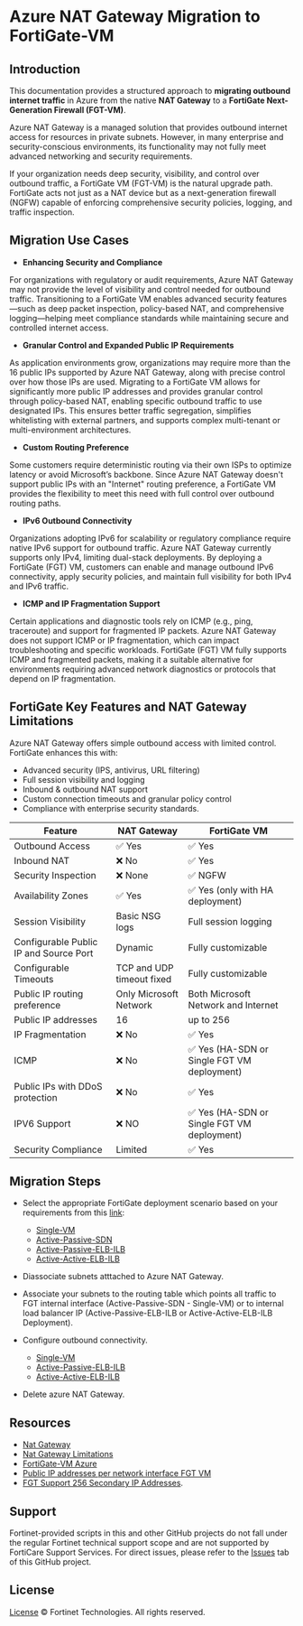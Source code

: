 # Azure NAT Gateway Migration to FortiGate-VM

## Introduction

This documentation provides a structured approach to **migrating outbound internet traffic** in Azure from the native **NAT Gateway** to a **FortiGate Next-Generation Firewall (FGT-VM)**.

Azure NAT Gateway is a managed solution that provides outbound internet access for resources in private subnets. However, in many enterprise and security-conscious environments, its functionality may not fully meet advanced networking and security requirements.

If your organization needs deep security, visibility, and control over outbound traffic, a FortiGate VM (FGT-VM) is the natural upgrade path. FortiGate acts not just as a NAT device but as a next-generation firewall (NGFW) capable of enforcing comprehensive security policies, logging, and traffic inspection.

## Migration Use Cases

- **Enhancing Security and Compliance**

For organizations with regulatory or audit requirements, Azure NAT Gateway may not provide the level of visibility and control needed for outbound traffic. Transitioning to a FortiGate VM enables advanced security features—such as deep packet inspection, policy-based NAT, and comprehensive logging—helping meet compliance standards while maintaining secure and controlled internet access.

- **Granular Control and Expanded Public IP Requirements**

As application environments grow, organizations may require more than the 16 public IPs supported by Azure NAT Gateway, along with precise control over how those IPs are used. Migrating to a FortiGate VM allows for significantly more public IP addresses and provides granular control through policy-based NAT, enabling specific outbound traffic to use designated IPs. This ensures better traffic segregation, simplifies whitelisting with external partners, and supports complex multi-tenant or multi-environment architectures.

-  **Custom Routing Preference**

Some customers require deterministic routing via their own ISPs to optimize latency or avoid Microsoft’s backbone. Since Azure NAT Gateway doesn't support public IPs with an "Internet" routing preference, a FortiGate VM provides the flexibility to meet this need with full control over outbound routing paths.

- **IPv6 Outbound Connectivity**

Organizations adopting IPv6 for scalability or regulatory compliance require native IPv6 support for outbound traffic. Azure NAT Gateway currently supports only IPv4, limiting dual-stack deployments. By deploying a FortiGate (FGT) VM, customers can enable and manage outbound IPv6 connectivity, apply security policies, and maintain full visibility for both IPv4 and IPv6 traffic.

- **ICMP and IP Fragmentation Support**

Certain applications and diagnostic tools rely on ICMP (e.g., ping, traceroute) and support for fragmented IP packets. Azure NAT Gateway does not support ICMP or IP fragmentation, which can impact troubleshooting and specific workloads. FortiGate (FGT) VM fully supports ICMP and fragmented packets, making it a suitable alternative for environments requiring advanced network diagnostics or protocols that depend on IP fragmentation.

## FortiGate Key Features and NAT Gateway Limitations

Azure NAT Gateway offers simple outbound access with limited control. FortiGate enhances this with:

- Advanced security (IPS, antivirus, URL filtering)
- Full session visibility and logging
- Inbound & outbound NAT support
- Custom connection timeouts and granular policy control
- Compliance with enterprise security standards.


| Feature               | NAT Gateway    | FortiGate VM         |
| --------------------- | -------------- | -------------------- |
| Outbound Access       | ✅ Yes          | ✅ Yes                |
| Inbound NAT           | ❌ No           | ✅ Yes                |
| Security Inspection   | ❌ None         | ✅ NGFW               |
| Availability Zones    | ✅ Yes          | ✅ Yes (only with HA deployment)          |
| Session Visibility    | Basic NSG logs | Full session logging |
| Configurable Public IP and Source Port | Dynamic       | Fully customizable   |
| Configurable Timeouts | TCP and UDP timeout fixed      | Fully customizable   |
| Public IP routing preference             | Only Microsoft Network   | Both Microsoft Network and Internet |
| Public IP addresses   | 16               | up to 256              |
| IP Fragmentation       | ❌ No          | ✅ Yes                |
| ICMP      | ❌ No         | ✅ Yes (HA-SDN or Single FGT VM deployment)               |
| Public IPs with DDoS protection      | ❌ No         | ✅ Yes              |
| IPV6 Support          | ❌ NO          | ✅ Yes (HA-SDN or Single FGT VM deployment)                |
| Security Compliance   | Limited | ✅ Yes|

## Migration Steps

- Select the appropriate FortiGate deployment scenario based on your requirements from this [link](https://github.com/fortinet/azure-templates/tree/main/FortiGate):

    - [Single-VM](https://github.com/40net-cloud/fortinet-azure-solutions/tree/main/FortiGate/A-Single-VM)
    - [Active-Passive-SDN](https://github.com/40net-cloud/fortinet-azure-solutions/tree/main/FortiGate/Active-Passive-SDN)
    - [Active-Passive-ELB-ILB](https://github.com/40net-cloud/fortinet-azure-solutions/tree/main/FortiGate/Active-Passive-ELB-ILB)
    - [Active-Active-ELB-ILB](https://github.com/40net-cloud/fortinet-azure-solutions/tree/main/FortiGate/Active-Active-ELB-ILB)

- Diassociate subnets atttached to Azure NAT Gateway.

- Associate your subnets to the routing table which points all traffic to FGT internal interface (Active-Passive-SDN - Single-VM) or to internal load balancer IP (Active-Passive-ELB-ILB or Active-Active-ELB-ILB Deployment).

- Configure outbound connectivity.

    - [Single-VM](https://github.com/40net-cloud/fortinet-azure-solutions/tree/main/FortiGate/A-Single-VM#outbound-connections)
    - [Active-Passive-ELB-ILB](https://github.com/40net-cloud/fortinet-azure-solutions/tree/main/FortiGate/Active-Passive-ELB-ILB#outbound-connections)
    - [Active-Active-ELB-ILB](https://github.com/40net-cloud/fortinet-azure-solutions/tree/main/FortiGate/Active-Active-ELB-ILB#outbound-connections)

- Delete azure NAT Gateway.

## Resources

- [Nat Gateway](https://learn.microsoft.com/en-us/azure/nat-gateway/nat-gateway-resource)
- [Nat Gateway Limitations](https://learn.microsoft.com/en-us/azure/azure-resource-manager/management/azure-subscription-service-limits#azure-nat-gateway-limits)
- [FortiGate-VM Azure](https://docs.fortinet.com/document/fortigate-public-cloud/7.6.0/azure-administration-guide/128029)
- [Public IP addresses per network interface FGT VM](https://learn.microsoft.com/en-us/azure/azure-resource-manager/management/azure-subscription-service-limits#azure-resource-manager-virtual-networking-limits)
- [FGT Support 256 Secondary IP Addresses](https://community.fortinet.com/t5/FortiGate/Technical-Tip-FortiGate-can-create-max-32-secondary-IP-address/ta-p/230121).

## Support

Fortinet-provided scripts in this and other GitHub projects do not fall under the regular Fortinet technical support scope and are not supported by FortiCare Support Services.
For direct issues, please refer to the [Issues](https://github.com/40net-cloud/terraform-azure-fortigate/issues) tab of this GitHub project.

## License

[License](/../../blob/main/LICENSE) © Fortinet Technologies. All rights reserved.
